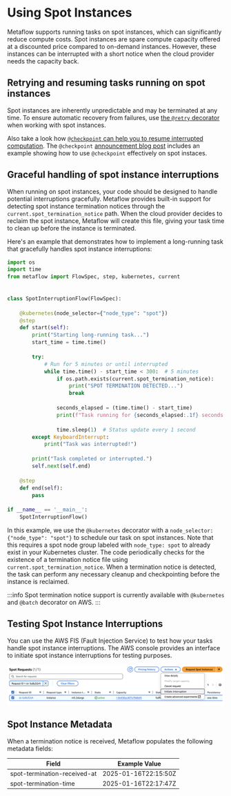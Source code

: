 

# Using Spot Instances

Metaflow supports running tasks on spot instances, which can significantly
reduce compute costs. Spot instances are spare compute capacity offered at a
discounted price compared to on-demand instances. However, these instances can
be interrupted with a short notice when the cloud provider needs the capacity
back.


## Retrying and resuming tasks running on spot instances

Spot instances are inherently unpredictable and may be terminated at any time. To
ensure automatic recovery from failures, use [the `@retry`
decorator](/scaling/failures#retrying-tasks-with-the-retry-decorator) when working
with spot instances.

Also take a look how [`@checkpoint` can help you to resume interrupted
computation](/scaling/checkpoint/introduction). The `@checkpoint` [announcement blog
post](https://outerbounds.com/blog/indestructible-training-with-checkpoint) includes
an example showing how to use `@checkpoint` effectively on spot instaces.

## Graceful handling of spot instance interruptions

When running on spot instances, your code should be designed to handle
potential interruptions gracefully. Metaflow provides built-in support for
detecting spot instance termination notices through the
`current.spot_termination_notice` path. When the cloud provider decides to
reclaim the spot instance, Metaflow will create this file, giving your task
time to clean up before the instance is terminated.

Here's an example that demonstrates how to implement a long-running task that gracefully handles spot instance interruptions:

```python
import os
import time
from metaflow import FlowSpec, step, kubernetes, current


class SpotInterruptionFlow(FlowSpec):

    @kubernetes(node_selector={"node_type": "spot"})
    @step
    def start(self):
        print("Starting long-running task...")
        start_time = time.time()

        try:
            # Run for 5 minutes or until interrupted
            while time.time() - start_time < 300:  # 5 minutes
                if os.path.exists(current.spot_termination_notice):
                    print("SPOT TERMINATION DETECTED...")
                    break

                seconds_elapsed = (time.time() - start_time)
                print(f"Task running for {seconds_elapsed:.1f} seconds...")

                time.sleep(1)  # Status update every 1 second
        except KeyboardInterrupt:
            print("Task was interrupted!")

        print("Task completed or interrupted.")
        self.next(self.end)

    @step
    def end(self):
        pass

if __name__ == '__main__':
    SpotInterruptionFlow()
```

In this example, we use the `@kubernetes` decorator with a `node_selector:
{"node_type": "spot"}` to schedule our task on spot instances. Note that this
requires a spot node group labeled with `node_type: spot` to already exist in
your Kubernetes cluster. The code periodically checks for the existence of a
termination notice file using `current.spot_termination_notice`. When a
termination notice is detected, the task can perform any necessary cleanup and
checkpointing before the instance is reclaimed.

:::info
Spot termination notice support is currently available with `@kubernetes` and `@batch` decorator on AWS.
:::

## Testing Spot Instance Interruptions

You can use the AWS FIS (Fault Injection Service) to test how your tasks handle spot instance
interruptions. The AWS console provides an interface to initiate spot instance interruptions for
testing purposes.

![](/assets/aws-spot-interruption.png)

## Spot Instance Metadata

When a termination notice is received, Metaflow populates the following metadata fields:

| Field | Example Value |
|----------|---------|
| spot-termination-received-at | 2025-01-16T22:15:50Z |
| spot-termination-time | 2025-01-16T22:17:47Z |
